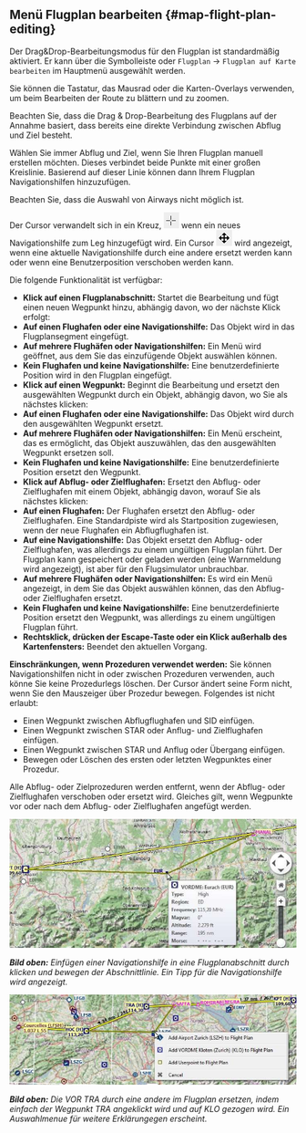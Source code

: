## Menü Flugplan bearbeiten {#map-flight-plan-editing}

Der Drag&Drop-Bearbeitungsmodus für den Flugplan ist standardmäßig aktiviert. Er kann über die Symbolleiste oder `Flugplan` -> `Flugplan auf Karte bearbeiten` im Hauptmenü ausgewählt werden.

Sie können die Tastatur, das Mausrad oder die Karten-Overlays verwenden, um beim Bearbeiten der Route zu blättern und zu zoomen.

Beachten Sie, dass die Drag & Drop-Bearbeitung des Flugplans auf der Annahme basiert, dass bereits eine direkte Verbindung zwischen Abflug und Ziel besteht.

Wählen Sie immer Abflug und Ziel, wenn Sie Ihren Flugplan manuell erstellen möchten. Dieses verbindet beide Punkte mit einer großen Kreislinie. Basierend auf dieser Linie können dann Ihrem Flugplan Navigationshilfen hinzuzufügen.

Beachten Sie, dass die Auswahl von Airways nicht möglich ist.

Der Cursor verwandelt sich in ein Kreuz,  ![Cursor Cross](../images/cursorcross.png) wenn ein neues Navigationshilfe zum Leg hinzugefügt wird. Ein Cursor ![Cursor Move](../images/cursormove.png) wird angezeigt, wenn eine aktuelle Navigationshilfe durch eine andere ersetzt werden kann oder wenn eine Benutzerposition verschoben werden kann.

Die folgende Funktionalität ist verfügbar:

* **Klick auf einen Flugplanabschnitt:** Startet die Bearbeitung und fügt einen neuen Wegpunkt hinzu, abhängig davon, wo der nächste Klick erfolgt:
 *   **Auf einen Flughafen oder eine Navigationshilfe:** Das Objekt wird in das Flugplansegment eingefügt.
 *   **Auf mehrere Flughäfen oder Navigationshilfen:** Ein Menü wird geöffnet, aus dem Sie das einzufügende Objekt auswählen können.
 *   **Kein Flughafen und keine Navigationshilfe:** Eine benutzerdefinierte Position wird in den Flugplan eingefügt.
*   **Klick auf einen Wegpunkt:** Beginnt die Bearbeitung und ersetzt den ausgewählten Wegpunkt durch ein Objekt, abhängig davon, wo Sie als nächstes klicken:
  *   **Auf einen Flughafen oder eine Navigationshilfe:** Das Objekt wird durch den ausgewählten Wegpunkt ersetzt.
  *   **Auf mehrere Flughäfen oder Navigationshilfen:** Ein Menü erscheint, das es ermöglicht, das Objekt auszuwählen, das den ausgewählten Wegpunkt ersetzen soll.
  *   **Kein Flughafen und keine Navigationshilfe:** Eine benutzerdefinierte Position ersetzt den Wegpunkt.
* **Klick auf Abflug- oder Zielflughafen:** Ersetzt den Abflug- oder Zielflughafen mit einem Objekt, abhängig davon, worauf Sie als nächstes klicken:
 *   **Auf einen Flughafen:** Der Flughafen ersetzt den Abflug- oder Zielflughafen. Eine Standardpiste wird als Startposition zugewiesen, wenn der neue Flughafen ein Abflugflughafen ist.
 *   **Auf eine Navigationshilfe:** Das Objekt ersetzt den Abflug- oder Zielflughafen, was allerdings zu einem ungültigen Flugplan führt. Der Flugplan kann gespeichert oder geladen werden (eine Warnmeldung wird angezeigt), ist aber für den Flugsimulator unbrauchbar.
 *   **Auf mehrere Flughäfen oder Navigationshilfen:** Es wird ein Menü angezeigt, in dem Sie das Objekt auswählen können, das den Abflug- oder Zielflughafen ersetzt.
 *   **Kein Flughafen und keine Navigationshilfe:** Eine benutzerdefinierte Position ersetzt den Wegpunkt, was allerdings zu einem ungültigen Flugplan führt.
*   **Rechtsklick, drücken der Escape-Taste oder ein Klick außerhalb des Kartenfensters:** Beendet den aktuellen Vorgang.

**Einschränkungen, wenn Prozeduren verwendet werden:** Sie können Navigationshilfen nicht in oder zwischen Prozeduren verwenden, auch könne Sie keine Prozedurlegs löschen. Der Cursor ändert seine Form nicht, wenn Sie den Mauszeiger über Prozedur bewegen. Folgendes ist nicht erlaubt:
* Einen Wegpunkt zwischen Abflugflughafen und SID einfügen.
* Einen Wegpunkt zwischen STAR oder Anflug- und Zielflughafen einfügen.
* Einen Wegpunkt zwischen STAR und Anflug oder Übergang einfügen.
* Bewegen oder Löschen des ersten oder letzten Wegpunktes einer Prozedur.

Alle Abflug- oder Zielprozeduren werden entfernt, wenn der Abflug- oder Zielflughafen verschoben oder ersetzt wird. Gleiches gilt, wenn Wegpunkte vor oder nach dem Abflug- oder Zielflughafen angefügt werden.

![Flight Plan Edit](../images/fpedit.jpg "Flight Plan Edit")

_**Bild oben:** Einfügen einer Navigationshilfe in eine Flugplanabschnitt durch klicken und bewegen der Abschnittlinie. Ein Tipp für die Navigationshilfe wird angezeigt._

![Flight Plan Edit](../images/fpedit2.jpg "Flight Plan Edit")

_**Bild oben:** Die VOR TRA durch eine andere im Flugplan ersetzen, indem einfach der Wegpunkt TRA angeklickt wird und auf KLO gezogen wird. Ein Auswahlmenue für weitere Erklärungegen erscheint._

